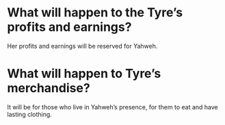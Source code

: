 # What will happen to the Tyre’s profits and earnings?

Her profits and earnings will be reserved for Yahweh.

# What will happen to Tyre’s merchandise?

It will be for those who live in Yahweh’s presence, for them to eat and have lasting clothing.
